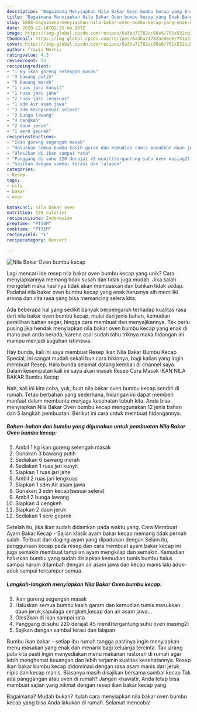 ```yaml
---
description: "Bagaimana Menyiapkan Nila Bakar Oven bumbu kecap yang Enak Banget"
title: "Bagaimana Menyiapkan Nila Bakar Oven bumbu kecap yang Enak Banget"
slug: 1068-bagaimana-menyiapkan-nila-bakar-oven-bumbu-kecap-yang-enak-banget
date: 2020-12-14T02:25:04.987Z
image: https://img-global.cpcdn.com/recipes/6a3ba71782ac66e6/751x532cq70/nila-bakar-oven-bumbu-kecap-foto-resep-utama.jpg
thumbnail: https://img-global.cpcdn.com/recipes/6a3ba71782ac66e6/751x532cq70/nila-bakar-oven-bumbu-kecap-foto-resep-utama.jpg
cover: https://img-global.cpcdn.com/recipes/6a3ba71782ac66e6/751x532cq70/nila-bakar-oven-bumbu-kecap-foto-resep-utama.jpg
author: Travis Morris
ratingvalue: 4.3
reviewcount: 13
recipeingredient:
- "1 kg ikan goreng setengah masak"
- "3 bawang putih"
- "6 bawang merah"
- "1 ruas jari kunyit"
- "1 ruas jari jahe"
- "2 ruas jari lengkuas"
- "1 sdm Air asam jawa"
- "3 sdm kecapsesuai selera"
- "2 bunga lawang"
- "4 cengkeh"
- "2 daun jeruk"
- "1 sere geprek"
recipeinstructions:
- "Ikan goreng segengah masak"
- "Haluskan semua bumbu kasih garam dan kemudian tumis masukkan daun jeruk,kapulaga cengkeh,kecap dan air asam jawa..."
- "Oles2kan di ikan sampai rata"
- "Panggang di suhu 220 derajat 45 menit(tergantung suhu oven masing2)"
- "Sajikan dengan sambal terasi dan lalapan"
categories:
- Resep
tags:
- nila
- bakar
- oven

katakunci: nila bakar oven 
nutrition: 178 calories
recipecuisine: Indonesian
preptime: "PT16M"
cooktime: "PT31M"
recipeyield: "1"
recipecategory: Dessert

---
```



![Nila Bakar Oven bumbu kecap](https://img-global.cpcdn.com/recipes/6a3ba71782ac66e6/751x532cq70/nila-bakar-oven-bumbu-kecap-foto-resep-utama.jpg)

Lagi mencari ide resep nila bakar oven bumbu kecap yang unik? Cara menyiapkannya memang tidak susah dan tidak juga mudah. Jika salah mengolah maka hasilnya tidak akan memuaskan dan bahkan tidak sedap. Padahal nila bakar oven bumbu kecap yang enak harusnya sih memiliki aroma dan cita rasa yang bisa memancing selera kita.

Ada beberapa hal yang sedikit banyak berpengaruh terhadap kualitas rasa dari nila bakar oven bumbu kecap, mulai dari jenis bahan, kemudian pemilihan bahan segar, hingga cara membuat dan menyajikannya. Tak perlu pusing jika hendak menyiapkan nila bakar oven bumbu kecap yang enak di mana pun anda berada, karena asal sudah tahu triknya maka hidangan ini mampu menjadi suguhan istimewa.

Hay bunda, kali ini saya membuat Resep Ikan Nila Bakar Bumbu Kecap Special, ini sangat mudah sekali bun cara bikinnya, bagi kalian yang ingin membuat Resep. Halo bunda selamat datang kembali di channel saya. Dalam kesempatan kali ini saya akan masak Resep Cara Masak IKAN NILA BAKAR Bumbu Kecap


Nah, kali ini kita coba, yuk, buat nila bakar oven bumbu kecap sendiri di rumah. Tetap berbahan yang sederhana, hidangan ini dapat memberi manfaat dalam membantu menjaga kesehatan tubuh kita. Anda bisa menyiapkan Nila Bakar Oven bumbu kecap menggunakan 12 jenis bahan dan 5 langkah pembuatan. Berikut ini cara untuk membuat hidangannya.

<!--inarticleads1-->

##### Bahan-bahan dan bumbu yang digunakan untuk pembuatan Nila Bakar Oven bumbu kecap:

1. Ambil 1 kg ikan goreng setengah masak
1. Gunakan 3 bawang putih
1. Sediakan 6 bawang merah
1. Sediakan 1 ruas jari kunyit
1. Siapkan 1 ruas jari jahe
1. Ambil 2 ruas jari lengkuas
1. Siapkan 1 sdm Air asam jawa
1. Gunakan 3 sdm kecap(sesuai selera)
1. Ambil 2 bunga lawang
1. Siapkan 4 cengkeh
1. Siapkan 2 daun jeruk
1. Sediakan 1 sere geprek


Setelah itu, jika ikan sudah didamkan pada waktu yang. Cara Membuat Ayam Bakar Kecap - Sajian klasik ayam bakar kecap memang tidak pernah salah. Terbuat dari daging ayam yang dipadukan dengan Selain itu, penggunaan kecap pada resep dan cara membuat ayam bakar kecap ini juga semakin membuat tampilan ayam mengkilap dan semakin. Kemudian haluskan bumbu yang sudah disiapkan kemudian tumis bumbu halus sampai harum ditambah dengan air asam jawa dan kecap manis lalu aduk-aduk sampai tercampur semua. 

<!--inarticleads2-->

##### Langkah-langkah menyiapkan Nila Bakar Oven bumbu kecap:

1. Ikan goreng segengah masak
1. Haluskan semua bumbu kasih garam dan kemudian tumis masukkan daun jeruk,kapulaga cengkeh,kecap dan air asam jawa...
1. Oles2kan di ikan sampai rata
1. Panggang di suhu 220 derajat 45 menit(tergantung suhu oven masing2)
1. Sajikan dengan sambal terasi dan lalapan


Bumbu ikan bakar - setiap ibu rumah tangga pastinya ingin menyiapkan menu masakan yang enak dan menarik bagi keluarga tercinta. Tak jarang pula kita pasti ingin menyediakan menu makanan restoran di rumah agar lebih menghemat keuangan dan lebih terjamin kualitas kesehatannya. Resep ikan bakar bumbu kecap didominasi dengan rasa asam manis dari jeruk nipis dan kecap manis. Biasanya masih disajikan bersama sambal kecap Tak ada panggangan atau oven di rumah? Jangan khawatir, Anda tetap bisa membuat sajian yang nikmat dengan resep ikan bakar kecap yang. 

Bagaimana? Mudah bukan? Itulah cara menyiapkan nila bakar oven bumbu kecap yang bisa Anda lakukan di rumah. Selamat mencoba!
